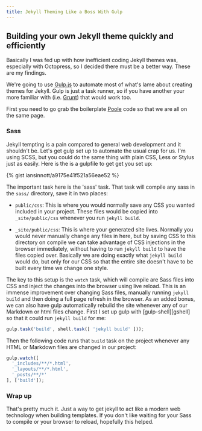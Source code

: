 ```yaml
---
title: Jekyll Theming Like a Boss With Gulp
---
```


## Building your own Jekyll theme quickly and efficiently

Basically I was fed up with how inefficient coding Jekyll themes was, especially with Octopress, so I decided there must be a better way. These are my findings.

We're going to use [Gulp.js][gulp] to automate most of what's lame about creating themes for Jekyll. Gulp is just a task runner, so if you have another your more familiar with (i.e. [Grunt][grunt]) that would work too.

First you need to go grab the boilerplate [Poole][poole] code so that we are all on the same page.

[gulp]: http://gulpjs.com/
[grunt]: http://gruntjs.com/
[poole]: http://getpoole.com/

### Sass

Jekyll tempting is a pain compared to general web development and it shouldn't be. Let's get gulp set up to automate the usual crap for us. I'm using SCSS, but you could do the same thing with plain CSS, Less or Stylus just as easily. Here is the is a gulpfile to get get you set up:

<!--more-->

{% gist iansinnott/a9175e41f521a56eae52 %}

The important task here is the 'sass' task. That task will compile any sass in the `sass/` directory, save it in two places:

* `public/css`: This is where you would normally save any CSS you wanted included in your project. These files would be copied into `_site/public/css` whenever you run `jekyll build`.

* `_site/public/css`: This is where your generated site lives. Normally you would never manually change any files in here, but by saving CSS to this directory on compile we can take advantage of CSS injections in the browser immediately, without having to run `jekyll build` to have the files copied over. Basically we are doing exactly what `jekyll build` would do, but only for our CSS so that the entire site doesn't have to be built every time we change one style.

The key to this setup is the `watch` task, which will compile are Sass files into CSS and inject the changes into the browser using live reload. This is an immense improvement over changing Sass files, manually running `jekyll build` and then doing a full page refresh in the browser. As an added bonus, we can also have gulp automatically rebuild the site whenever any of our Markdown or html files change. First I set up gulp with [gulp-shell][gshell] so that it could run `jekyll build` for me:

```js
gulp.task('build', shell.task([ 'jekyll build' ]));
```

Then the following code runs that `build` task on the project whenever any HTML or Markdown files are changed in our project:

```js
gulp.watch([
  '_includes/**/*.html',
  '_layouts/**/*.html',
  '_posts/**/*'
], ['build']);
```

### Wrap up

That's pretty much it. Just a way to get jekyll to act like a modern web technology when building templates. If you don't like waiting for your Sass to compile or your browser to reload, hopefully this helped.
